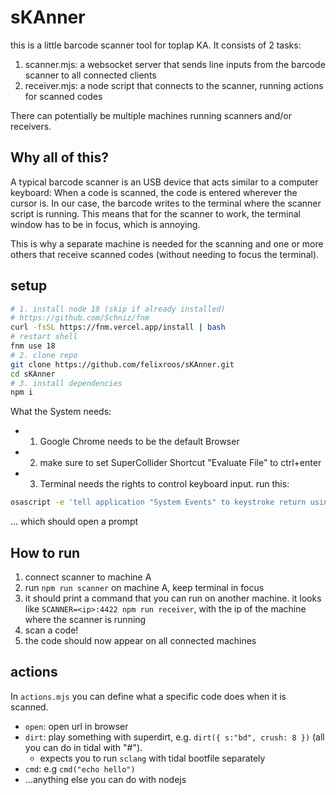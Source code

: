 # sKAnner

this is a little barcode scanner tool for toplap KA. It consists of 2 tasks:

1. scanner.mjs: a websocket server that sends line inputs from the barcode scanner to all connected clients
2. receiver.mjs: a node script that connects to the scanner, running actions for scanned codes

There can potentially be multiple machines running scanners and/or receivers.

## Why all of this?

A typical barcode scanner is an USB device that acts similar to a computer keyboard: When a code is scanned, the code is entered wherever the cursor is.
In our case, the barcode writes to the terminal where the scanner script is running.
This means that for the scanner to work, the terminal window has to be in focus, which is annoying.

This is why a separate machine is needed for the scanning and one or more others that receive scanned codes (without needing to focus the terminal).

## setup

```sh
# 1. install node 18 (skip if already installed)
# https://github.com/Schniz/fnm
curl -fsSL https://fnm.vercel.app/install | bash
# restart shell
fnm use 18
# 2. clone repo
git clone https://github.com/felixroos/sKAnner.git
cd sKAnner
# 3. install dependencies
npm i
```

What the System needs:

- 1. Google Chrome needs to be the default Browser
- 2. make sure to set SuperCollider Shortcut "Evaluate File" to ctrl+enter
- 3. Terminal needs the rights to control keyboard input. run this:

```sh
osascript -e 'tell application "System Events" to keystroke return using control down'
```

... which should open a prompt

## How to run

1. connect scanner to machine A
2. run `npm run scanner` on machine A, keep terminal in focus
3. it should print a command that you can run on another machine. it looks like `SCANNER=<ip>:4422 npm run receiver`, with the ip of the machine where the scanner is running
4. scan a code!
5. the code should now appear on all connected machines

## actions

In `actions.mjs` you can define what a specific code does when it is scanned.

- `open`: open url in browser
- `dirt`: play something with superdirt, e.g. `dirt({ s:"bd", crush: 8 })` (all you can do in tidal with "#").
  - expects you to run `sclang` with tidal bootfile separately
- `cmd`: e.g `cmd("echo hello")`
- ...anything else you can do with nodejs
